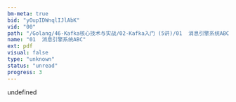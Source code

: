 ```yaml
---
bm-meta: true
bid: "yOupIDWnqlIJlAbK"
vid: "00"
path: "/Golang/46-Kafka核心技术与实战/02-Kafka入门 (5讲)/01  消息引擎系统ABC.pdf"
name: "01  消息引擎系统ABC"
ext: pdf
visual: false
type: "unknown"
status: "unread"
progress: 3
---
```

undefined